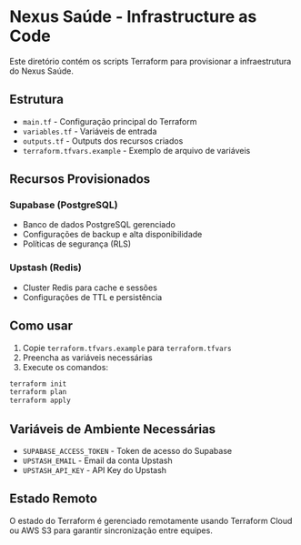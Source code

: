 # Nexus Saúde - Infrastructure as Code

Este diretório contém os scripts Terraform para provisionar a infraestrutura do Nexus Saúde.

## Estrutura

- `main.tf` - Configuração principal do Terraform
- `variables.tf` - Variáveis de entrada
- `outputs.tf` - Outputs dos recursos criados
- `terraform.tfvars.example` - Exemplo de arquivo de variáveis

## Recursos Provisionados

### Supabase (PostgreSQL)

- Banco de dados PostgreSQL gerenciado
- Configurações de backup e alta disponibilidade
- Políticas de segurança (RLS)

### Upstash (Redis)

- Cluster Redis para cache e sessões
- Configurações de TTL e persistência

## Como usar

1. Copie `terraform.tfvars.example` para `terraform.tfvars`
2. Preencha as variáveis necessárias
3. Execute os comandos:

```bash
terraform init
terraform plan
terraform apply
```

## Variáveis de Ambiente Necessárias

- `SUPABASE_ACCESS_TOKEN` - Token de acesso do Supabase
- `UPSTASH_EMAIL` - Email da conta Upstash
- `UPSTASH_API_KEY` - API Key do Upstash

## Estado Remoto

O estado do Terraform é gerenciado remotamente usando Terraform Cloud ou AWS S3 para garantir sincronização entre equipes.
